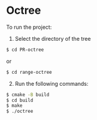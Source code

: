 # Octree
To run the project:
1. Select the directory of the tree
```bash
$ cd PR-octree
```
or
```bash
$ cd range-octree
```
2. Run the following commands:
```bash
$ cmake -B build
$ cd build
$ make
$ ./octree
```